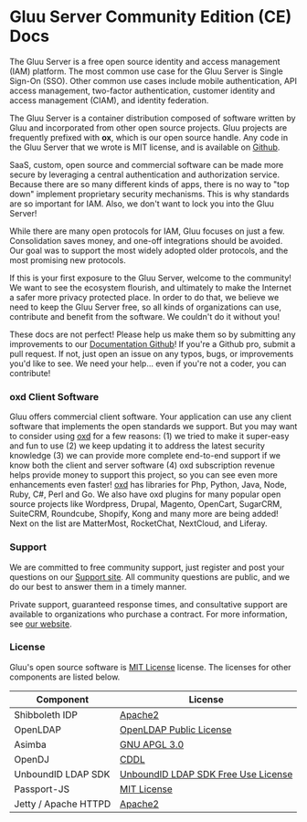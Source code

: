 # Gluu Server Community Edition (CE) Docs
The Gluu Server is a free open source identity and access management 
(IAM) platform. The most common use case for the Gluu Server is Single 
Sign-On (SSO). Other common use cases include mobile authentication, 
API access management, two-factor authentication, customer identity
and access management (CIAM), and identity federation. 

The Gluu Server is a container distribution composed of software
written by Gluu and incorporated from other open source projects. Gluu
projects are frequently prefixed with **ox**, which is our open source
handle. Any code in the Gluu Server that we wrote is MIT license, 
and is available on [Github](https://github.com/GluuFederation/). 

SaaS, custom, open source and commercial software can be made more 
secure by leveraging a central authentication and authorization service. 
Because there are so many different kinds of apps, there is no way to 
"top down" implement proprietary security mechanisms. This is why
standards are so important for IAM. Also, we don't want to lock you into 
the Gluu Server!

While there are many open protocols for IAM, Gluu focuses on just a few. 
Consolidation saves money, and one-off integrations should be avoided. 
Our goal was to support the most widely adopted older protocols, and the 
most promising new protocols.

If this is your first exposure to the Gluu Server, welcome to the 
community! We want to see the ecosystem flourish, and ultimately to make 
the Internet a safer more privacy protected place. In order to do that, 
we believe we need to keep the Gluu Server free, so all kinds of 
organizations can use, contribute and benefit from the software. We 
couldn't do it without you! 

These docs are not perfect! Please help us make them so by submitting
any improvements to our [Documentation Github](https://github.com/GluuFederation/docs-3)!
If you're a Github pro, submit a pull request. If not, just open an issue
on any typos, bugs, or improvements you'd like to see. We need your
help... even if you're not a coder, you can contribute! 

###  oxd Client Software
Gluu offers commercial client software. Your application can use any 
client software that implements the open standards we support. But you 
may want to consider using [oxd](https://oxd.gluu.org) for a few reasons: 
(1) we tried to make it super-easy and fun to use (2) we keep updating
it to address the latest security knowledge (3) we can provide more
complete end-to-end support if we know both the client and server 
software (4) oxd subscription revenue helps provide money
to support this project, so you can see even more enhancements even
faster! [oxd](https://oxd.gluu.org) has libraries for Php, Python,
Java, Node, Ruby, C#, Perl and Go. We also have oxd plugins for many
popular open source projects like Wordpress, Drupal, Magento, OpenCart,
SugarCRM, SuiteCRM, Roundcube, Shopify, Kong and many more are being 
added! Next on the list are MatterMost, RocketChat, NextCloud, and 
Liferay.

### Support

We are committed to free community support, just register and post your 
questions on our [Support site](https://support.gluu.org). All community
questions are public, and we do our best to answer them in a timely 
manner. 

Private support, guaranteed response times, and consultative 
support are available to organizations who purchase a contract. For
more information, see [our website](gluu.org/pricing).

### License

Gluu's open source software is 
[MIT License](http://opensource.org/licenses/MIT) license. The licenses 
for other components are listed below.

|	Component	|	License	            |
|-----------------------|---------------|
|	Shibboleth IDP      | [Apache2](http://www.apache.org/licenses/LICENSE-2.0)|
|	OpenLDAP	        | [OpenLDAP Public License](http://www.openldap.org/software/release/license.html)|
|	Asimba		        | [GNU APGL 3.0](http://www.gnu.org/licenses/agpl-3.0.html)|
|	OpenDJ		        | [CDDL](https://forgerock.org/cddlv1-0/)|
|  UnboundID LDAP SDK	| [UnboundID LDAP SDK Free Use License](https://github.com/UnboundID/ldapsdk/blob/master/LICENSE-UnboundID-LDAPSDK.txt)|
| Passport-JS           | [MIT License](https://github.com/jaredhanson/passport/blob/master/LICENSE) |
| Jetty / Apache HTTPD  | [Apache2](http://www.apache.org/licenses/LICENSE-2.0)|
